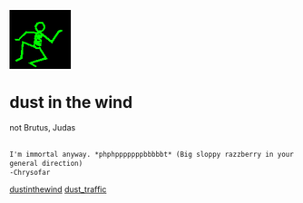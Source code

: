 ![dancer](assets/dancer.gif)

# dust in the wind

 not Brutus, Judas
>
>   

```

I'm immortal anyway. *phphpppppppbbbbbt* (Big sloppy razzberry in your
general direction) 
-Chrysofar

```

  [dustinthewind](dustinthewind.md)  [dust_traffic](dust_traffic.md) 

 